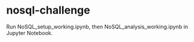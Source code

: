 # nosql-challenge

Run NoSQL_setup_working.ipynb, then NoSQL_analysis_working.ipynb in Jupyter Notebook. 